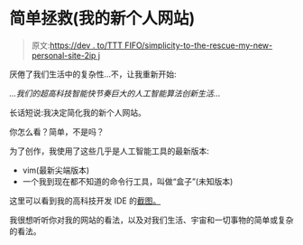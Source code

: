 # 简单拯救(我的新个人网站)

> 原文:[https://dev . to/TTT FIFO/simplicity-to-the-rescue-my-new-personal-site-2ip j](https://dev.to/tttfifo/simplicity-to-the-rescue-my-new-personal-site-2ipj)

厌倦了我们生活中的复杂性...不，让我重新开始:

*...我们的超高科技智能快节奏巨大的人工智能算法创新生活...*

长话短说:我决定简化我的新个人网站。

你怎么看？简单，不是吗？

为了创作，我使用了这些几乎是人工智能工具的最新版本:

*   vim(最新尖端版本)
*   一个我到现在都不知道的命令行工具，叫做“盒子”(未知版本)

这里可以看到我的高科技开发 IDE 的[截图。](https://dev.to/tttfifo/comment/eaf4)

我很想听听你对我的网站的看法，以及对我们生活、宇宙和一切事物的简单或复杂的看法。